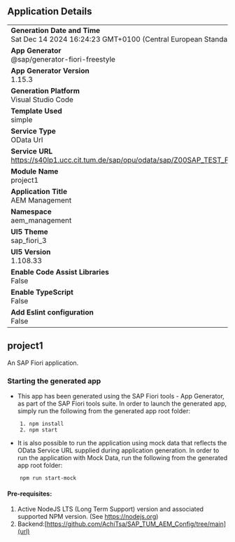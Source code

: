 ## Application Details
|               |
| ------------- |
|**Generation Date and Time**<br>Sat Dec 14 2024 16:24:23 GMT+0100 (Central European Standard Time)|
|**App Generator**<br>@sap/generator-fiori-freestyle|
|**App Generator Version**<br>1.15.3|
|**Generation Platform**<br>Visual Studio Code|
|**Template Used**<br>simple|
|**Service Type**<br>OData Url|
|**Service URL**<br>https://s40lp1.ucc.cit.tum.de/sap/opu/odata/sap/Z00SAP_TEST_FOR_UI5/|
|**Module Name**<br>project1|
|**Application Title**<br>AEM Management|
|**Namespace**<br>aem_management|
|**UI5 Theme**<br>sap_fiori_3|
|**UI5 Version**<br>1.108.33|
|**Enable Code Assist Libraries**<br>False|
|**Enable TypeScript**<br>False|
|**Add Eslint configuration**<br>False|

## project1

An SAP Fiori application.

### Starting the generated app

-   This app has been generated using the SAP Fiori tools - App Generator, as part of the SAP Fiori tools suite.  In order to launch the generated app, simply run the following from the generated app root folder:

```
    1. npm install
    2. npm start
```

- It is also possible to run the application using mock data that reflects the OData Service URL supplied during application generation.  In order to run the application with Mock Data, run the following from the generated app root folder:

```
    npm run start-mock
```

#### Pre-requisites:

1. Active NodeJS LTS (Long Term Support) version and associated supported NPM version.  (See https://nodejs.org)
2. Backend:[https://github.com/AchiTsa/SAP_TUM_AEM_Config/tree/main](url)


